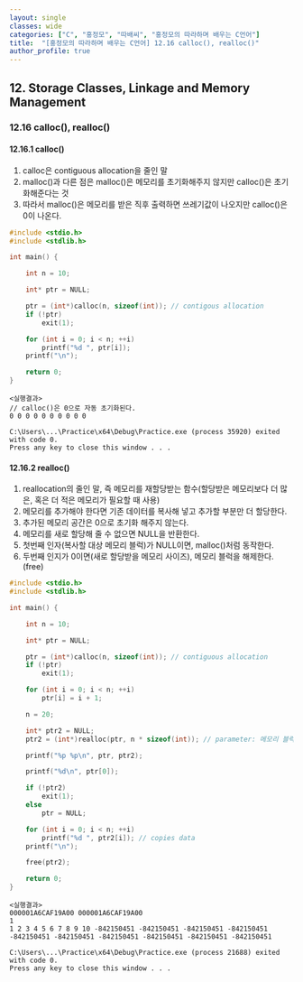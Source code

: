 ```yaml
---
layout: single
classes: wide
categories: ["C", "홍정모", "따배씨", "홍정모의 따라하며 배우는 C언어"]
title:  "[홍정모의 따라하며 배우는 C언어] 12.16 calloc(), realloc()"
author_profile: true
---
```


## 12. Storage Classes, Linkage and Memory Management

### 12.16 calloc(), realloc()

#### 12.16.1 calloc()

1. calloc은 contiguous allocation을 줄인 말
2. malloc()과 다른 점은 malloc()은 메모리를 초기화해주지 않지만 calloc()은 초기화해준다는 것
3. 따라서 malloc()은 메모리를 받은 직후 출력하면 쓰레기값이 나오지만 calloc()은 0이 나온다.

```c
#include <stdio.h>
#include <stdlib.h>

int main() {

	int n = 10;

	int* ptr = NULL;

	ptr = (int*)calloc(n, sizeof(int)); // contigous allocation
	if (!ptr)
		exit(1);

	for (int i = 0; i < n; ++i)
		printf("%d ", ptr[i]);
	printf("\n");

	return 0;
}
```
```
<실행결과>
// calloc()은 0으로 자동 초기화된다.
0 0 0 0 0 0 0 0 0 0

C:\Users\...\Practice\x64\Debug\Practice.exe (process 35920) exited with code 0.
Press any key to close this window . . .
```

#### 12.16.2 realloc()

1. reallocation의 줄인 말, 즉 메모리를 재할당받는 함수(할당받은 메모리보다 더 많은, 혹은 더 적은 메모리가 필요할 때 사용)
2. 메모리를 추가해야 한다면 기존 데이터를 복사해 넣고 추가할 부분만 더 할당한다.
3. 추가된 메모리 공간은 0으로 초기화 해주지 않는다.
4. 메모리를 새로 할당해 줄 수 없으면 NULL을 반환한다.
5. 첫번째 인자(복사할 대상 메모리 블럭)가 NULL이면, malloc()처럼 동작한다.
6. 두번째 인지가 0이면(새로 할당받을 메모리 사이즈), 메모리 블럭을 해제한다.(free)

```c
#include <stdio.h>
#include <stdlib.h>

int main() {

	int n = 10;

	int* ptr = NULL;

	ptr = (int*)calloc(n, sizeof(int)); // contiguous allocation
	if (!ptr)
		exit(1);

	for (int i = 0; i < n; ++i)
		ptr[i] = i + 1;

	n = 20;

	int* ptr2 = NULL;
	ptr2 = (int*)realloc(ptr, n * sizeof(int)); // parameter: 메모리 블럭, 새로 할당받을 메모리 사이즈

	printf("%p %p\n", ptr, ptr2);

	printf("%d\n", ptr[0]);

	if (!ptr2)
		exit(1);
	else
		ptr = NULL;

	for (int i = 0; i < n; ++i)
		printf("%d ", ptr2[i]); // copies data
	printf("\n");

	free(ptr2);

	return 0; 
}
```
```
<실행결과>
000001A6CAF19A00 000001A6CAF19A00
1
1 2 3 4 5 6 7 8 9 10 -842150451 -842150451 -842150451 -842150451 -842150451 -842150451 -842150451 -842150451 -842150451 -842150451

C:\Users\...\Practice\x64\Debug\Practice.exe (process 21688) exited with code 0.
Press any key to close this window . . .
```
